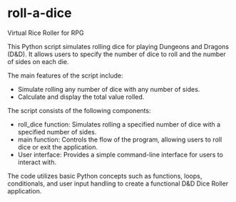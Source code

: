# roll-a-dice
Virtual Rice Roller for RPG

This Python script simulates rolling dice for playing Dungeons and Dragons (D&D). It allows users to specify the number of dice to roll and the number of sides on each die.

The main features of the script include:

- Simulate rolling any number of dice with any number of sides.
- Calculate and display the total value rolled.

The script consists of the following components:

- roll_dice function: Simulates rolling a specified number of dice with a specified number of sides.
- main function: Controls the flow of the program, allowing users to roll dice or exit the application.
- User interface: Provides a simple command-line interface for users to interact with.

The code utilizes basic Python concepts such as functions, loops, conditionals, and user input handling to create a functional D&D Dice Roller application.
